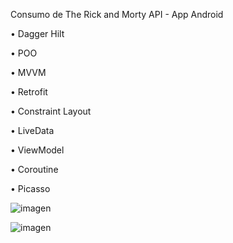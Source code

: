 Consumo de The Rick and Morty API - App Android 

• Dagger Hilt

• POO

• MVVM

• Retrofit

• Constraint Layout

• LiveData

• ViewModel

• Coroutine

• Picasso

![imagen](https://github.com/MrPatoCode/CharactersRickMorty/assets/147260416/144cccfd-d087-4fab-98c6-f122e0d55871)


![imagen](https://github.com/MrPatoCode/CharactersRickMorty/assets/147260416/17d431e7-b731-49da-a81c-ba6819eef50b)
